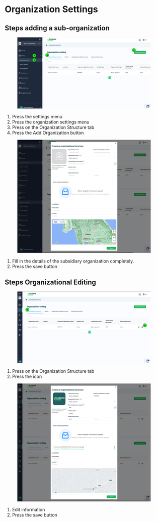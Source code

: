 # Organization Settings

## Steps adding a sub-organization

<figure><img src="../../../.gitbook/assets/image (20).png" alt=""><figcaption></figcaption></figure>

1. Press the settings menu
2. Press the organization settings menu
3. Press on the Organization Structure tab
4. Press the Add Organization button



<figure><img src="../../../.gitbook/assets/image (21).png" alt=""><figcaption></figcaption></figure>

1. Fill in the details of the subsidiary organization completely.
2. Press the save button



## Steps Organizational Editing

<figure><img src="../../../.gitbook/assets/image (22).png" alt=""><figcaption></figcaption></figure>

1. Press on the Organization Structure tab
2. Press the icon



<figure><img src="../../../.gitbook/assets/image (23).png" alt=""><figcaption></figcaption></figure>

1. Edit information
2. Press the save button
